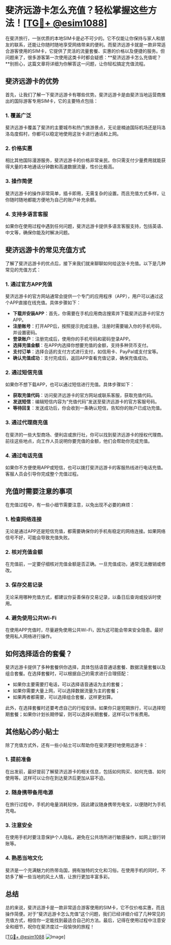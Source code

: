 # 斐济远游卡怎么充值？轻松掌握这些方法！[[TG💪+ @esim1088](https://t.me/s/esim1088)]

在斐济旅行，一张优质的本地SIM卡是必不可少的。它不仅能让你保持与家人和朋友的联系，还能让你随时随地享受网络带来的便利。而斐济远游卡就是一款非常适合游客使用的SIM卡，它提供了灵活的流量套餐、实惠的价格以及便捷的服务。但问题来了，很多游客第一次使用这类卡时都会疑惑：**斐济远游卡怎么充值呢？**别担心，这篇文章将详细为你解答这一问题，让你轻松搞定充值流程。

## 斐济远游卡的优势

首先，让我们了解一下斐济远游卡有哪些优势。斐济远游卡是由斐济当地运营商推出的国际游客专用SIM卡，它的主要特点包括：

### 1. **覆盖广泛**
斐济远游卡覆盖了斐济的主要城市和热门旅游景点，无论是楠迪国际机场还是玛洛洛岛度假村，你都可以稳定地使用这张卡进行通话和上网。

### 2. **价格实惠**
相比其他国际漫游服务，斐济远游卡的价格非常亲民。你只需支付少量费用就能获得大量的本地通话分钟数和高速数据流量，性价比极高。

### 3. **操作简便**
斐济远游卡的操作非常简单，插卡即用，无需复杂的设置。而且充值方式多样，让你随时随地都能方便地为自己的账户补充余额。

### 4. **支持多语言客服**
如果你在使用过程中遇到任何问题，斐济远游卡提供多语言客服支持，包括英语、中文等，确保你能及时解决问题。

## 斐济远游卡的常见充值方式

了解了斐济远游卡的优点后，接下来我们就来聊聊如何给这张卡充值。以下是几种常见的充值方式：

### 1. **通过官方APP充值**
斐济远游卡的官方网站通常会提供一个专门的应用程序（APP），用户可以通过这个APP直接在线充值。具体步骤如下：

- **下载并安装APP**：首先，你需要在手机应用商店搜索并下载斐济远游卡的官方APP。
- **注册账号**：打开APP后，按照提示完成注册。注册时需要输入你的手机号码，并设置密码。
- **登录账户**：注册完成后，使用你的手机号码和密码登录APP。
- **选择充值金额**：在APP内选择你想要充值的金额，支持多种货币支付。
- **支付订单**：选择合适的支付方式进行支付，如信用卡、PayPal或支付宝等。
- **确认充值成功**：支付完成后，返回APP查看充值记录，确保充值成功。

### 2. **通过短信充值**
如果你不想下载APP，也可以通过短信进行充值。具体步骤如下：

- **获取充值代码**：访问斐济远游卡的官方网站或联系客服，获取充值代码。
- **发送短信**：编辑短信内容为“充值代码”发送至斐济远游卡的官方客服号码。
- **等待回复**：发送成功后，你会收到一条确认短信，告知你的账户已成功充值。

### 3. **通过代理商充值**
在斐济的一些大型商场、便利店或旅行社，你可以找到斐济远游卡的授权代理商。前往这些地点，向工作人员说明你要充值的金额，他们会帮助你完成充值。

### 4. **通过电话充值**
如果你不方便使用APP或短信，也可以拨打斐济远游卡的客服热线进行电话充值。客服人员会引导你完成整个充值过程。

## 充值时需要注意的事项

在充值过程中，有一些小细节需要注意，以免出现不必要的麻烦：

### 1. **检查网络连接**
无论是通过APP还是短信充值，都需要确保你的手机有稳定的网络连接。如果网络信号不好，可能会导致充值失败。

### 2. **核对充值金额**
在充值前，一定要仔细核对充值金额是否正确。一旦充值成功，通常无法撤销或修改。

### 3. **保存交易记录**
无论采用哪种充值方式，都建议你妥善保存交易记录，以备日后查询或投诉时使用。

### 4. **避免使用公共Wi-Fi**
在使用APP充值时，尽量避免使用公共Wi-Fi，因为这可能会带来安全隐患。最好使用私人网络进行操作。

## 如何选择适合的套餐？

斐济远游卡提供了多种套餐供你选择，具体包括语音通话套餐、数据流量套餐以及组合套餐。在选择套餐时，可以根据自己的需求进行合理搭配：

- 如果你主要需要打电话，可以选择语音通话为主的套餐；
- 如果你需要大量上网，可以选择数据流量为主的套餐；
- 如果两者都需要，可以选择组合套餐，这样更划算。

此外，在选择套餐时还要考虑自己的行程安排。如果你只是短期旅行，可以选择短期套餐；如果你计划长期停留，则可以选择长期套餐，这样可以节省费用。

## 其他贴心的小贴士

除了充值方式外，还有一些小贴士可以帮助你在斐济更好地使用远游卡：

### 1. **提前准备**
在出发前，最好提前了解斐济远游卡的相关信息，包括如何购买、如何充值、如何使用等。这样可以让你在到达斐济后更加从容不迫。

### 2. **随身携带备用电源**
在旅行过程中，手机的电量消耗较快，因此建议随身携带充电宝，以便随时为手机充电。

### 3. **注意安全**
在使用手机时要注意保护个人隐私，避免在公共场所进行敏感操作，如网上银行转账等。

### 4. **熟悉当地文化**
斐济是一个充满魅力的热带岛国，拥有独特的文化和习俗。在使用手机的同时，不妨多了解一些当地的风土人情，让旅行更加丰富多彩。

## 总结

总的来说，斐济远游卡是一款非常适合游客使用的SIM卡，它不仅价格实惠，而且操作简便。对于“斐济远游卡怎么充值”这个问题，我们已经详细介绍了几种常见的充值方式，相信你一定能找到最适合自己的方法。最后，记得在使用过程中注意安全和细节，祝你在斐济度过一段愉快的旅程！

[[TG💪+ @esim1088](https://t.me/s/esim1088) ![Image](https://i.postimg.cc/4NQfJmqS/Snipaste-2025-05-13-00-14-12.png)]